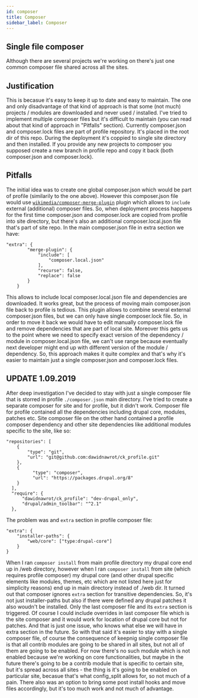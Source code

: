 ```yaml
---
id: composer
title: Composer
sidebar_label: Composer
---
```


## Single file composer

Although there are several projects we're working on there's just one common composer file shared across all the sites.

## Justification

This is becasue it's easy to keep it up to date and easy to maintain. The one and only disadvantage of that kind of approach is that some (not much) projects / modules are downloaded and never used / installed. I've tried to implement multiple composer files but it's difficult to maintain (you can read about that kind of approach in "Pitfalls" section). Currently composer.json and composer.lock files are part of profile repository. It's placed in the root dir of this repo. During the deployment it's coppied to single site directory and then installed. If you provide any new projects to composer you supposed create a new branch in profile repo and copy it back (both composer.json and composer.lock).

## Pitfalls

The initial idea was to create one global composer.json which would be part of profile (similarily to the one above). However this composer.json file would use [`wikimedia/composer-merge-plugin`](https://github.com/wikimedia/composer-merge-plugin) plugin which allows to `include` external (additional) composer files. So, when deployment process happens for the first time composer.json and composer.lock are copied from profile into site directory, but there's also an additional composer.local.json file that's part of site repo. In the main composer.json file in extra section we have:

```
"extra": {
        "merge-plugin": {
            "include": [
                "composer.local.json"
            ],
            "recurse": false,
            "replace": false
        }
    }
```

This allows to include local composer.local.json file and dependencies are downloaded. It works great, but the process of moving main composer.json file back to profile is tedious. This plugin allows to combine several external composer.json files, but we can only have single composer.lock file. So, in order to move it back we would have to edit manually composer.lock file and remove dependencies that are part of local site. Moreover this gets us to the point where we need to specify exact version of the dependency / module in composer.local.json file, we can't use range because eventually next developer might end up with different version of the module / dependency. So, this approach makes it quite complex and that's why it's easier to maintain just a single composer.json and composer.lock files.

## UPDATE 1.09.2019

After deep investigation I've decided to stay with just a single composer file that is storred in profile `./composer.json` main directory. I've tried to create a separate composer for site and for profile, but it didn't work. Composer file for profile contained all the dependencies including drupal core, modules, patches etc. Site composer file on the other hand contained a profile composer dependency and other site dependencies like additional modules specific to the site, like so:

```
"repositories": [
    {
        "type": "git",
        "url": "git@github.com:dawidnawrot/ck_profile.git"
    },
    {
          "type": "composer",
          "url": "https://packages.drupal.org/8"
    }
  ],
  "require": {
      "dawidnawrot/ck_profile": "dev-drupal_only",
      "drupal/admin_toolbar": "^2.1"
  },
```

The problem was and `extra` section in profile composer file:

```
"extra": {
    "installer-paths": {
        "web/core": ["type:drupal-core"]
    }
}
```

When I ran `composer install` from main profile directory my drupal core end up in /web directory, however when I ran `composer install` from site (which requires profile composer) my drupal core (and other drupal specific elements like modules, themes, etc which are not listed here just for simplicity reasons) end up in main directory instead of ./web dir. It turned out that composer ignores `extra` section for transitive dependencies. So, it's not just installer-paths but also if there were defined any drupal patches it also woudn't be installed. Only the last composer file and its `extra` section is triggered. Of course I could include overrides in last composer file which is the site composer and it would work for location of drupal core but not for patches. And that is just one issue, who knows what else we will have in extra section in the future. So with that said it's easier to stay with a single composer file, of course the consequence of keepnig single composer file is that all contrib modules are going to be shared in all sites, but not all of them are going to be enabled. For now there's no such module which is not enabled because we're working on core functionalities, but maybe in the future there's going to be a contrib module that is specific to certain site, but it's spread across all sites - the thing is it's going to be enabled on particular site, becasue that's what config_split allows for, so not much of a pain. There also was an option to bring some post install hooks and move files accordingly, but it's too much work and not much of advantage.

